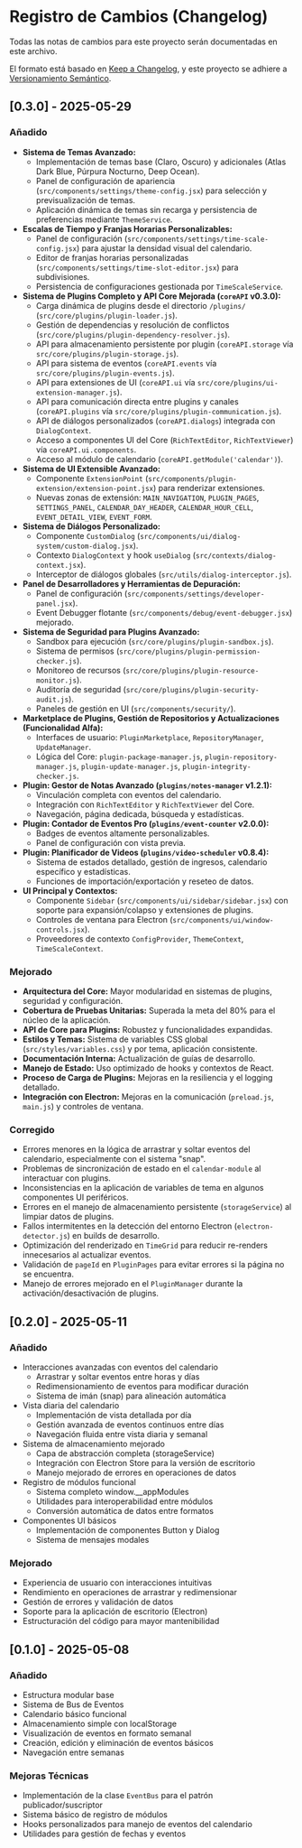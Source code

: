 # Registro de Cambios (Changelog)

Todas las notas de cambios para este proyecto serán documentadas en este archivo.

El formato está basado en [Keep a Changelog](https://keepachangelog.com/es-ES/1.0.0/),
y este proyecto se adhiere a [Versionamiento Semántico](https://semver.org/lang/es/).

## [0.3.0] - 2025-05-29

### Añadido

- **Sistema de Temas Avanzado:**
  - Implementación de temas base (Claro, Oscuro) y adicionales (Atlas Dark Blue, Púrpura Nocturno, Deep Ocean).
  - Panel de configuración de apariencia (`src/components/settings/theme-config.jsx`) para selección y previsualización de temas.
  - Aplicación dinámica de temas sin recarga y persistencia de preferencias mediante `ThemeService`.
- **Escalas de Tiempo y Franjas Horarias Personalizables:**
  - Panel de configuración (`src/components/settings/time-scale-config.jsx`) para ajustar la densidad visual del calendario.
  - Editor de franjas horarias personalizadas (`src/components/settings/time-slot-editor.jsx`) para subdivisiones.
  - Persistencia de configuraciones gestionada por `TimeScaleService`.
- **Sistema de Plugins Completo y API Core Mejorada (`coreAPI` v0.3.0):**
  - Carga dinámica de plugins desde el directorio `/plugins/` (`src/core/plugins/plugin-loader.js`).
  - Gestión de dependencias y resolución de conflictos (`src/core/plugins/plugin-dependency-resolver.js`).
  - API para almacenamiento persistente por plugin (`coreAPI.storage` vía `src/core/plugins/plugin-storage.js`).
  - API para sistema de eventos (`coreAPI.events` vía `src/core/plugins/plugin-events.js`).
  - API para extensiones de UI (`coreAPI.ui` vía `src/core/plugins/ui-extension-manager.js`).
  - API para comunicación directa entre plugins y canales (`coreAPI.plugins` vía `src/core/plugins/plugin-communication.js`).
  - API de diálogos personalizados (`coreAPI.dialogs`) integrada con `DialogContext`.
  - Acceso a componentes UI del Core (`RichTextEditor`, `RichTextViewer`) vía `coreAPI.ui.components`.
  - Acceso al módulo de calendario (`coreAPI.getModule('calendar')`).
- **Sistema de UI Extensible Avanzado:**
  - Componente `ExtensionPoint` (`src/components/plugin-extension/extension-point.jsx`) para renderizar extensiones.
  - Nuevas zonas de extensión: `MAIN_NAVIGATION`, `PLUGIN_PAGES`, `SETTINGS_PANEL`, `CALENDAR_DAY_HEADER`, `CALENDAR_HOUR_CELL`, `EVENT_DETAIL_VIEW`, `EVENT_FORM`.
- **Sistema de Diálogos Personalizado:**
  - Componente `CustomDialog` (`src/components/ui/dialog-system/custom-dialog.jsx`).
  - Contexto `DialogContext` y hook `useDialog` (`src/contexts/dialog-context.jsx`).
  - Interceptor de diálogos globales (`src/utils/dialog-interceptor.js`).
- **Panel de Desarrolladores y Herramientas de Depuración:**
  - Panel de configuración (`src/components/settings/developer-panel.jsx`).
  - Event Debugger flotante (`src/components/debug/event-debugger.jsx`) mejorado.
- **Sistema de Seguridad para Plugins Avanzado:**
  - Sandbox para ejecución (`src/core/plugins/plugin-sandbox.js`).
  - Sistema de permisos (`src/core/plugins/plugin-permission-checker.js`).
  - Monitoreo de recursos (`src/core/plugins/plugin-resource-monitor.js`).
  - Auditoría de seguridad (`src/core/plugins/plugin-security-audit.js`).
  - Paneles de gestión en UI (`src/components/security/`).
- **Marketplace de Plugins, Gestión de Repositorios y Actualizaciones (Funcionalidad Alfa):**
  - Interfaces de usuario: `PluginMarketplace`, `RepositoryManager`, `UpdateManager`.
  - Lógica del Core: `plugin-package-manager.js`, `plugin-repository-manager.js`, `plugin-update-manager.js`, `plugin-integrity-checker.js`.
- **Plugin: Gestor de Notas Avanzado (`plugins/notes-manager` v1.2.1):**
  - Vinculación completa con eventos del calendario.
  - Integración con `RichTextEditor` y `RichTextViewer` del Core.
  - Navegación, página dedicada, búsqueda y estadísticas.
- **Plugin: Contador de Eventos Pro (`plugins/event-counter` v2.0.0):**
  - Badges de eventos altamente personalizables.
  - Panel de configuración con vista previa.
- **Plugin: Planificador de Videos (`plugins/video-scheduler` v0.8.4):**
  - Sistema de estados detallado, gestión de ingresos, calendario específico y estadísticas.
  - Funciones de importación/exportación y reseteo de datos.
- **UI Principal y Contextos:**
  - Componente `Sidebar` (`src/components/ui/sidebar/sidebar.jsx`) con soporte para expansión/colapso y extensiones de plugins.
  - Controles de ventana para Electron (`src/components/ui/window-controls.jsx`).
  - Proveedores de contexto `ConfigProvider`, `ThemeContext`, `TimeScaleContext`.

### Mejorado

- **Arquitectura del Core:** Mayor modularidad en sistemas de plugins, seguridad y configuración.
- **Cobertura de Pruebas Unitarias:** Superada la meta del 80% para el núcleo de la aplicación.
- **API de Core para Plugins:** Robustez y funcionalidades expandidas.
- **Estilos y Temas:** Sistema de variables CSS global (`src/styles/variables.css`) y por tema, aplicación consistente.
- **Documentación Interna:** Actualización de guías de desarrollo.
- **Manejo de Estado:** Uso optimizado de hooks y contextos de React.
- **Proceso de Carga de Plugins:** Mejoras en la resiliencia y el logging detallado.
- **Integración con Electron:** Mejoras en la comunicación (`preload.js`, `main.js`) y controles de ventana.

### Corregido

- Errores menores en la lógica de arrastrar y soltar eventos del calendario, especialmente con el sistema "snap".
- Problemas de sincronización de estado en el `calendar-module` al interactuar con plugins.
- Inconsistencias en la aplicación de variables de tema en algunos componentes UI periféricos.
- Errores en el manejo de almacenamiento persistente (`storageService`) al limpiar datos de plugins.
- Fallos intermitentes en la detección del entorno Electron (`electron-detector.js`) en builds de desarrollo.
- Optimización del renderizado en `TimeGrid` para reducir re-renders innecesarios al actualizar eventos.
- Validación de `pageId` en `PluginPages` para evitar errores si la página no se encuentra.
- Manejo de errores mejorado en el `PluginManager` durante la activación/desactivación de plugins.

## [0.2.0] - 2025-05-11

### Añadido

- Interacciones avanzadas con eventos del calendario
  - Arrastrar y soltar eventos entre horas y días
  - Redimensionamiento de eventos para modificar duración
  - Sistema de imán (snap) para alineación automática
- Vista diaria del calendario
  - Implementación de vista detallada por día
  - Gestión avanzada de eventos continuos entre días
  - Navegación fluida entre vista diaria y semanal
- Sistema de almacenamiento mejorado
  - Capa de abstracción completa (storageService)
  - Integración con Electron Store para la versión de escritorio
  - Manejo mejorado de errores en operaciones de datos
- Registro de módulos funcional
  - Sistema completo window.\_\_appModules
  - Utilidades para interoperabilidad entre módulos
  - Conversión automática de datos entre formatos
- Componentes UI básicos
  - Implementación de componentes Button y Dialog
  - Sistema de mensajes modales

### Mejorado

- Experiencia de usuario con interacciones intuitivas
- Rendimiento en operaciones de arrastrar y redimensionar
- Gestión de errores y validación de datos
- Soporte para la aplicación de escritorio (Electron)
- Estructuración del código para mayor mantenibilidad

## [0.1.0] - 2025-05-08

### Añadido

- Estructura modular base
- Sistema de Bus de Eventos
- Calendario básico funcional
- Almacenamiento simple con localStorage
- Visualización de eventos en formato semanal
- Creación, edición y eliminación de eventos básicos
- Navegación entre semanas

### Mejoras Técnicas

- Implementación de la clase `EventBus` para el patrón publicador/suscriptor
- Sistema básico de registro de módulos
- Hooks personalizados para manejo de eventos del calendario
- Utilidades para gestión de fechas y eventos
